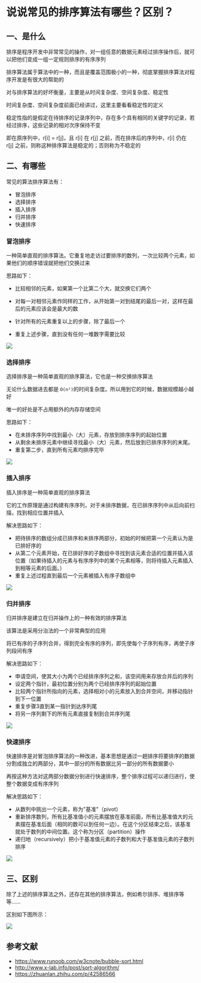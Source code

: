 # 说说常见的排序算法有哪些？区别？

## 一、是什么

排序是程序开发中非常常见的操作，对一组任意的数据元素经过排序操作后，就可以把他们变成一组一定规则排序的有序序列

排序算法属于算法中的一种，而且是覆盖范围极小的一种，彻底掌握排序算法对程序开发是有很大的帮助的

对与排序算法的好坏衡量，主要是从时间复杂度、空间复杂度、稳定性

时间复杂度、空间复杂度前面已经讲过，这里主要看看稳定性的定义

稳定性指的是假定在待排序的记录序列中，存在多个具有相同的关键字的记录，若经过排序，这些记录的相对次序保持不变

即在原序列中，r\[i\] = r\[j\]，且 r\[i\] 在 r\[j\] 之前，而在排序后的序列中，r\[i\] 仍在 r\[j\] 之前，则称这种排序算法是稳定的；否则称为不稳定的

## 二、有哪些

常见的算法排序算法有：

+   冒泡排序
+   选择排序
+   插入排序
+   归并排序
+   快速排序

### 冒泡排序

一种简单直观的排序算法。它重复地走访过要排序的数列，一次比较两个元素，如果他们的顺序错误就把他们交换过来

思路如下：

+   比较相邻的元素，如果第一个比第二个大，就交换它们两个
    
+   对每一对相邻元素作同样的工作，从开始第一对到结尾的最后一对，这样在最后的元素应该会是最大的数
    
+   针对所有的元素重复以上的步骤，除了最后一个
    
+   重复上述步骤，直到没有任何一堆数字需要比较
    

![](https://pic4.zhimg.com/v2-33a947c71ad62b254cab62e5364d2813_b.webp)

### 选择排序

选择排序是一种简单直观的排序算法，它也是一种交换排序算法

无论什么数据进去都是 `O(n²)`的时间复杂度。所以用到它的时候，数据规模越小越好

唯一的好处是不占用额外的内存存储空间

思路如下：

+   在未排序序列中找到最小（大）元素，存放到排序序列的起始位置
+   从剩余未排序元素中继续寻找最小（大）元素，然后放到已排序序列的末尾。
+   重复第二步，直到所有元素均排序完毕

![](https://pic1.zhimg.com/v2-1c7e20f306ddc02eb4e3a50fa7817ff4_b.webp)

### 插入排序

插入排序是一种简单直观的排序算法

它的工作原理是通过构建有序序列，对于未排序数据，在已排序序列中从后向前扫描，找到相应位置并插入

解决思路如下：

+   把待排序的数组分成已排序和未排序两部分，初始的时候把第一个元素认为是已排好序的
+   从第二个元素开始，在已排好序的子数组中寻找到该元素合适的位置并插入该位置（如果待插入的元素与有序序列中的某个元素相等，则将待插入元素插入到相等元素的后面。）
+   重复上述过程直到最后一个元素被插入有序子数组中

![](https://pic3.zhimg.com/v2-91b76e8e4dab9b0cad9a017d7dd431e2_b.webp)

### 归并排序

归并排序是建立在归并操作上的一种有效的排序算法

该算法是采用分治法的一个非常典型的应用

将已有序的子序列合并，得到完全有序的序列，即先使每个子序列有序，再使子序列段间有序

解决思路如下：

+   申请空间，使其大小为两个已经排序序列之和，该空间用来存放合并后的序列
+   设定两个指针，最初位置分别为两个已经排序序列的起始位置
+   比较两个指针所指向的元素，选择相对小的元素放入到合并空间，并移动指针到下一位置
+   重复步骤3直到某一指针到达序列尾
+   将另一序列剩下的所有元素直接复制到合并序列尾

![](https://pic3.zhimg.com/v2-cdda3f11c6efbc01577f5c29a9066772_b.jpg)

### 快速排序

快速排序是对冒泡排序算法的一种改进，基本思想是通过一趟排序将要排序的数据分割成独立的两部分，其中一部分的所有数据比另一部分的所有数据要小

再按这种方法对这两部分数据分别进行快速排序，整个排序过程可以递归进行，使整个数据变成有序序列

解决思路如下：

+   从数列中挑出一个元素，称为"基准"（pivot）
+   重新排序数列，所有比基准值小的元素摆放在基准前面，所有比基准值大的元素摆在基准后面（相同的数可以到任何一边）。在这个分区结束之后，该基准就处于数列的中间位置。这个称为分区（partition）操作
+   递归地（recursively）把小于基准值元素的子数列和大于基准值元素的子数列排序

![](https://pic1.zhimg.com/v2-c411339b79f92499dcb7b5f304c826f4_b.jpg)

## 三、区别

除了上述的排序算法之外，还存在其他的排序算法，例如希尔排序、堆排序等等......

区别如下图所示：

![](https://static.vue-js.com/5c3d7b50-2131-11ec-a752-75723a64e8f5.png)

## 参考文献

+   https://www.runoob.com/w3cnote/bubble-sort.html
+   http://www.x-lab.info/post/sort-algorithm/
+   https://zhuanlan.zhihu.com/p/42586566
